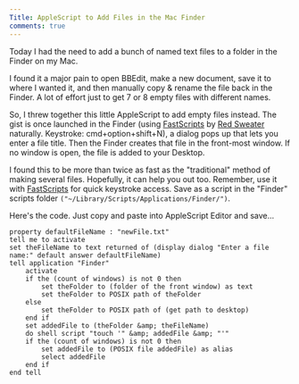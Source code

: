```yaml
---
Title: AppleScript to Add Files in the Mac Finder
comments: true
---
```


Today I had the need to add a bunch of named text files to a folder in the Finder on my Mac.

I found it a major pain to open BBEdit, make a new document, save it to where I wanted it, and then manually copy &amp; rename the file back in the Finder. A lot of effort just to get 7 or 8 empty files with different names.

So, I threw together this little AppleScript to add empty files instead. The gist is once launched in the Finder (using <a href="http://www.red-sweater.com/fastscripts/">FastScripts</a> by <a href="http://www.red-sweater.com/">Red Sweater</a> naturally. Keystroke: cmd+option+shift+N), a dialog pops up that lets you enter a file title. Then the Finder creates that file in the front-most window. If no window is open, the file is added to your Desktop.

I found this to be more than twice as fast as the "traditional" method of making several files. Hopefully, it can help you out too. Remember, use it with <a href="http://www.red-sweater.com/fastscripts/">FastScripts</a> for quick keystroke access. Save as a script in the "Finder" scripts folder ``("~/Library/Scripts/Applications/Finder/")``.

Here's the code. Just copy and paste into AppleScript Editor and save...


````applescript
property defaultFileName : "newFile.txt"
tell me to activate
set theFileName to text returned of (display dialog "Enter a file name:" default answer defaultFileName)
tell application "Finder"
    activate
    if the (count of windows) is not 0 then
        set theFolder to (folder of the front window) as text
        set theFolder to POSIX path of theFolder
    else
        set theFolder to POSIX path of (get path to desktop)
    end if
    set addedFile to (theFolder &amp; theFileName)
    do shell script "touch '" &amp; addedFile &amp; "'"
    if the (count of windows) is not 0 then
        set addedFile to (POSIX file addedFile) as alias
        select addedFile
    end if
end tell
````